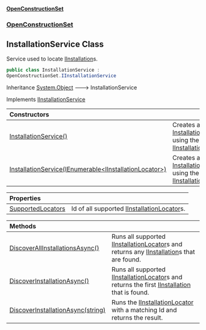 #### [OpenConstructionSet](index.md 'index')
### [OpenConstructionSet](index.md#OpenConstructionSet 'OpenConstructionSet')
## InstallationService Class
Service used to locate [IInstallation](+q+t_1kaSScZooYXO5QOWw.md 'OpenConstructionSet.Installations.IInstallation')s.  
```csharp
public class InstallationService :
OpenConstructionSet.IInstallationService
```

Inheritance [System.Object](https://docs.microsoft.com/en-us/dotnet/api/System.Object 'System.Object') &#129106; InstallationService  

Implements [IInstallationService](1_dEB+amoW33pgCR_95scQ.md 'OpenConstructionSet.IInstallationService')  

| Constructors | |
| :--- | :--- |
| [InstallationService()](w8jGyxEUNhtcKroYuZvlLA.md 'OpenConstructionSet.InstallationService.InstallationService()') | Creates a new [InstallationService](2UPErl_vhvyYlM7GMO5htA.md 'OpenConstructionSet.InstallationService') using the default [IInstallationLocator](U3F_sqRL+Af4wVxU9_Eqrw.md 'OpenConstructionSet.Installations.Locators.IInstallationLocator')s.<br/> |
| [InstallationService(IEnumerable&lt;IInstallationLocator&gt;)](DKM1tqynnsGVdmB4l5yTOw.md 'OpenConstructionSet.InstallationService.InstallationService(System.Collections.Generic.IEnumerable&lt;OpenConstructionSet.Installations.Locators.IInstallationLocator&gt;)') | Creates a new [InstallationService](2UPErl_vhvyYlM7GMO5htA.md 'OpenConstructionSet.InstallationService') using the provided [IInstallationLocator](U3F_sqRL+Af4wVxU9_Eqrw.md 'OpenConstructionSet.Installations.Locators.IInstallationLocator')s.<br/> |

| Properties | |
| :--- | :--- |
| [SupportedLocators](iCk2izGEFah2AloD2jh45w.md 'OpenConstructionSet.InstallationService.SupportedLocators') | Id of all supported [IInstallationLocator](U3F_sqRL+Af4wVxU9_Eqrw.md 'OpenConstructionSet.Installations.Locators.IInstallationLocator')s.<br/> |

| Methods | |
| :--- | :--- |
| [DiscoverAllInstallationsAsync()](VPv1mA7WxodQ63wZ2i2wjQ.md 'OpenConstructionSet.InstallationService.DiscoverAllInstallationsAsync()') | Runs all supported [IInstallationLocator](U3F_sqRL+Af4wVxU9_Eqrw.md 'OpenConstructionSet.Installations.Locators.IInstallationLocator')s and returns any [IInstallation](+q+t_1kaSScZooYXO5QOWw.md 'OpenConstructionSet.Installations.IInstallation')s that are found.<br/> |
| [DiscoverInstallationAsync()](UIsKbhL326avlbJ6vIKohg.md 'OpenConstructionSet.InstallationService.DiscoverInstallationAsync()') | Runs all supported [IInstallationLocator](U3F_sqRL+Af4wVxU9_Eqrw.md 'OpenConstructionSet.Installations.Locators.IInstallationLocator')s and returns the first [IInstallation](+q+t_1kaSScZooYXO5QOWw.md 'OpenConstructionSet.Installations.IInstallation') that is found.<br/> |
| [DiscoverInstallationAsync(string)](BykB3PU1egFZQoAo1pb9lQ.md 'OpenConstructionSet.InstallationService.DiscoverInstallationAsync(string)') | Runs the [IInstallationLocator](U3F_sqRL+Af4wVxU9_Eqrw.md 'OpenConstructionSet.Installations.Locators.IInstallationLocator') with a matching Id and returns the result.<br/> |
